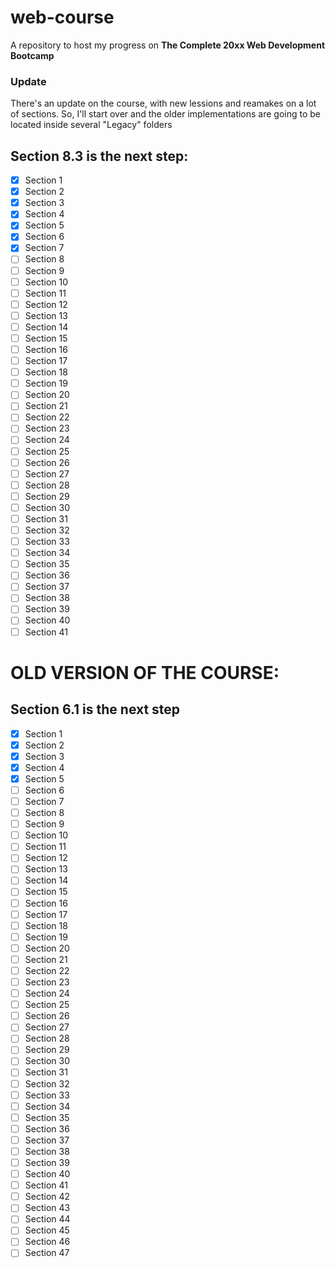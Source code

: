 # web-course
A repository to host my progress on **The Complete 20xx Web Development Bootcamp**

### Update
There's an update on the course, with new lessions and reamakes on a lot of sections. So, I'll start over and the older implementations are going to be located inside several "Legacy" folders

## Section 8.3 is the next step:
- [x] Section 1
- [x] Section 2
- [x] Section 3
- [x] Section 4
- [x] Section 5
- [x] Section 6
- [x] Section 7
- [ ] Section 8
- [ ] Section 9
- [ ] Section 10
- [ ] Section 11
- [ ] Section 12
- [ ] Section 13
- [ ] Section 14
- [ ] Section 15
- [ ] Section 16
- [ ] Section 17
- [ ] Section 18
- [ ] Section 19
- [ ] Section 20
- [ ] Section 21
- [ ] Section 22
- [ ] Section 23
- [ ] Section 24
- [ ] Section 25
- [ ] Section 26
- [ ] Section 27
- [ ] Section 28
- [ ] Section 29
- [ ] Section 30
- [ ] Section 31
- [ ] Section 32
- [ ] Section 33
- [ ] Section 34
- [ ] Section 35
- [ ] Section 36
- [ ] Section 37
- [ ] Section 38
- [ ] Section 39
- [ ] Section 40
- [ ] Section 41

# OLD VERSION OF THE COURSE:
## Section 6.1 is the next step
- [x] Section 1
- [x] Section 2
- [x] Section 3
- [x] Section 4
- [x] Section 5
- [ ] Section 6
- [ ] Section 7
- [ ] Section 8
- [ ] Section 9
- [ ] Section 10
- [ ] Section 11
- [ ] Section 12
- [ ] Section 13
- [ ] Section 14
- [ ] Section 15
- [ ] Section 16
- [ ] Section 17
- [ ] Section 18
- [ ] Section 19
- [ ] Section 20
- [ ] Section 21
- [ ] Section 22
- [ ] Section 23
- [ ] Section 24
- [ ] Section 25
- [ ] Section 26
- [ ] Section 27
- [ ] Section 28
- [ ] Section 29
- [ ] Section 30
- [ ] Section 31
- [ ] Section 32
- [ ] Section 33
- [ ] Section 34
- [ ] Section 35
- [ ] Section 36
- [ ] Section 37
- [ ] Section 38
- [ ] Section 39
- [ ] Section 40
- [ ] Section 41
- [ ] Section 42
- [ ] Section 43
- [ ] Section 44
- [ ] Section 45
- [ ] Section 46
- [ ] Section 47